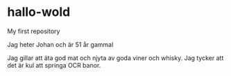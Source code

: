 # hallo-wold
My first repository

Jag heter Johan och är 51 år gammal

Jag gillar att äta god mat och njyta av goda viner och whisky.
Jag tycker att det är kul att springa OCR banor.
